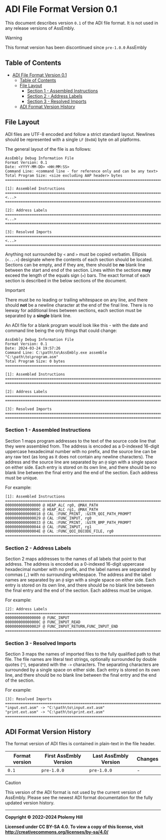 # ADI File Format Version 0.1

This document describes version `0.1` of the ADI file format. It is not used in any release versions of AssEmbly.

> [!WARNING]
> This format version has been discontinued since `pre-1.0.0` AssEmbly

## Table of Contents

- [ADI File Format Version 0.1](#adi-file-format-version-01)
  - [Table of Contents](#table-of-contents)
  - [File Layout](#file-layout)
    - [Section 1 - Assembled Instructions](#section-1---assembled-instructions)
    - [Section 2 - Address Labels](#section-2---address-labels)
    - [Section 3 - Resolved Imports](#section-3---resolved-imports)
  - [ADI Format Version History](#adi-format-version-history)

## File Layout

ADI files are UTF-8 encoded and follow a strict standard layout. Newlines should be represented with a single `LF` (`0x0A`) byte on all platforms.

The general layout of the file is as follows:

```text
AssEmbly Debug Information File
Format Version: 0.1
Date: <YYYY-MM-DD> <HH:MM:SS>
Command Line: <command line - for reference only and can be any text>
Total Program Size: <size excluding AAP header> bytes
===============================================================================

[1]: Assembled Instructions
===============================================================================
<...>
===============================================================================

[2]: Address Labels
===============================================================================
<...>
===============================================================================

[3]: Resolved Imports
===============================================================================
<...>
===============================================================================
```

Anything not surrounded by `<` and `>` must be copied verbatim. Ellipsis (`<...>`) designate where the contents of each section should be located. Sections can be empty, and if they are, there should be **no** blank line between the start and end of the section. Lines within the sections **may** exceed the length of the equals sign (`=`) bars. The exact format of each section is described in the below sections of the document.

> [!IMPORTANT]
> There must be no leading or trailing whitespace on any line, and there should **not** be a newline character at the end of the final line. There is no leeway for additional lines between sections, each section must be separated by a **single** blank line.

An ADI file for a blank program would look like this - with the date and command line being the only things that could change:

```text
AssEmbly Debug Information File
Format Version: 0.1
Date: 2024-03-24 19:57:26
Command Line: C:\path\to\AssEmbly.exe assemble "C:\path\to\program.asm"
Total Program Size: 0 bytes
===============================================================================

[1]: Assembled Instructions
===============================================================================
===============================================================================

[2]: Address Labels
===============================================================================
===============================================================================

[3]: Resolved Imports
===============================================================================
===============================================================================
```

### Section 1 - Assembled Instructions

Section 1 maps program addresses to the text of the source code line that they were assembled from. The address is encoded as a 0-indexed 16-digit uppercase hexadecimal number with no prefix, and the source line can be any raw text (as long as it does not contain any newline characters). The address and the source line are separated by an `@` sign with a single space on either side. Each entry is stored on its own line, and there should be no blank line between the final entry and the end of the section. Each address must be unique.

For example:

```text
[1]: Assembled Instructions
===============================================================================
0000000000000000 @ HEAP_ALC rg0, @MAX_PATH
000000000000000C @ HEAP_ALC rg1, @MAX_PATH
0000000000000018 @ CAL :FUNC_PRINT, :&STR_QOI_PATH_PROMPT
0000000000000029 @ CAL :FUNC_INPUT, rg0
0000000000000033 @ CAL :FUNC_PRINT, :&STR_BMP_PATH_PROMPT
0000000000000044 @ CAL :FUNC_INPUT, rg1
000000000000004E @ CAL :FUNC_QOI_DECODE_FILE, rg0
===============================================================================
```

### Section 2 - Address Labels

Section 2 maps addresses to the names of all labels that point to that address. The address is encoded as a 0-indexed 16-digit uppercase hexadecimal number with no prefix, and the label names are separated by commas (`,`) with no surrounding whitespace. The address and the label names are separated by an `@` sign with a single space on either side. Each entry is stored on its own line, and there should be no blank line between the final entry and the end of the section. Each address must be unique.

For example:

```text
[2]: Address Labels
===============================================================================
0000000000000000 @ FUNC_INPUT
000000000000000C @ FUNC_INPUT_READ
000000000000002F @ FUNC_INPUT_RETURN,FUNC_INPUT_END
===============================================================================
```

### Section 3 - Resolved Imports

Section 3 maps the names of imported files to the fully qualified path to that file. The file names are literal text strings, optionally surrounded by double quotes (`"`), separated with the `->` characters. The separating characters are surrounded by a single space on either side. Each entry is stored on its own line, and there should be no blank line between the final entry and the end of the section.

For example:

```text
[3]: Resolved Imports
===============================================================================
"input.ext.asm" -> "C:\path\to\input.ext.asm"
"print.ext.asm" -> "C:\path\to\print.ext.asm"
===============================================================================
```

## ADI Format Version History

The format version of ADI files is contained in plain-text in the file header.

| Format version | First AssEmbly Version | Last AssEmbly Version | Changes |
|----------------|------------------------|-----------------------|---------|
| `0.1`          | `pre-1.0.0`            | `pre-1.0.0`           | -       |

> [!CAUTION]
> This version of the ADI format is not used by the current version of AssEmbly. Please see the newest ADI format documentation for the fully updated version history.

---

**Copyright © 2022–2024  Ptolemy Hill**

**Licensed under CC BY-SA 4.0. To view a copy of this license, visit <http://creativecommons.org/licenses/by-sa/4.0/>**
